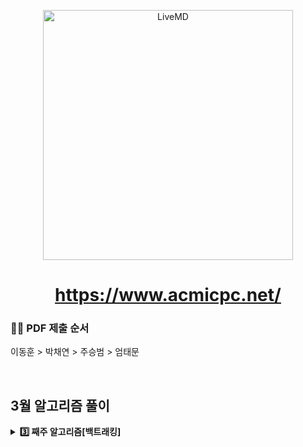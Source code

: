 <p align='middle'>
<a href='https://www.acmicpc.net/'><img src='https://user-images.githubusercontent.com/40657327/153372372-9c901899-0b49-4111-bc98-aa0f1f3a2b0e.png' width="400px;" alt="LiveMD" /></a></p>

<h1 align='middle'><a href='https://www.acmicpc.net/'>https://www.acmicpc.net/</a></h1>


###  🙋‍♀️ PDF 제출 순서
이동훈 > 박채연 > 주승범 > 엄태문

<br/>

## 3월 알고리즘 풀이
<details>
  <summary>
    <STRONG>
      3️⃣ 째주 알고리즘[백트래킹]
    </STRONG>
  </summary>
     <br/>
  <div markdown="1">

| 월/일 | 문제                           | 풀이 링크 |
| ----------- | ---------------------- | ---------------------- |
| 03/14      | [15649_N과 M(1)](https://www.acmicpc.net/problem/15649)       | [15649](https://github.com/Douzone-2th-TEAM1/Algorithm/tree/main/Q_15649)|
| 03/15      | [15651_N과 M(3)](https://www.acmicpc.net/problem/15651)       | [15651](https://github.com/Douzone-2th-TEAM1/Algorithm/tree/main/Q_15651)|
| 03/16      | [6603_로또](https://www.acmicpc.net/problem/6603)       | [6603](https://github.com/Douzone-2th-TEAM1/Algorithm/tree/main/Q_6603)|
| 03/17      | [10819_차이를 최대로](https://www.acmicpc.net/problem/10819)       | [10819](https://github.com/Douzone-2th-TEAM1/Algorithm/tree/main/Q_10819)|
  </div>
  
 </details>
